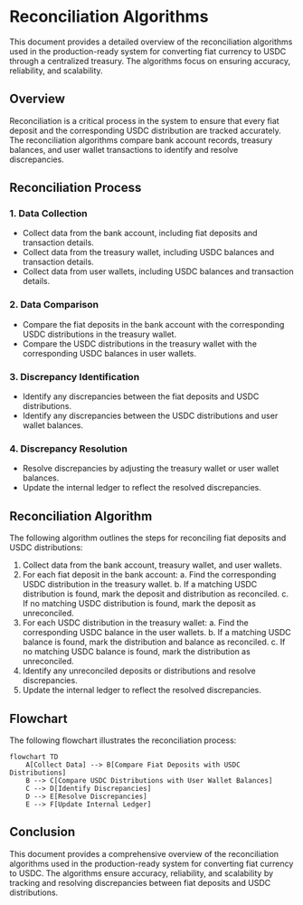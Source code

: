 # Reconciliation Algorithms

This document provides a detailed overview of the reconciliation algorithms used in the production-ready system for converting fiat currency to USDC through a centralized treasury. The algorithms focus on ensuring accuracy, reliability, and scalability.

## Overview

Reconciliation is a critical process in the system to ensure that every fiat deposit and the corresponding USDC distribution are tracked accurately. The reconciliation algorithms compare bank account records, treasury balances, and user wallet transactions to identify and resolve discrepancies.

## Reconciliation Process

### 1. Data Collection

- Collect data from the bank account, including fiat deposits and transaction details.
- Collect data from the treasury wallet, including USDC balances and transaction details.
- Collect data from user wallets, including USDC balances and transaction details.

### 2. Data Comparison

- Compare the fiat deposits in the bank account with the corresponding USDC distributions in the treasury wallet.
- Compare the USDC distributions in the treasury wallet with the corresponding USDC balances in user wallets.

### 3. Discrepancy Identification

- Identify any discrepancies between the fiat deposits and USDC distributions.
- Identify any discrepancies between the USDC distributions and user wallet balances.

### 4. Discrepancy Resolution

- Resolve discrepancies by adjusting the treasury wallet or user wallet balances.
- Update the internal ledger to reflect the resolved discrepancies.

## Reconciliation Algorithm

The following algorithm outlines the steps for reconciling fiat deposits and USDC distributions:

1. Collect data from the bank account, treasury wallet, and user wallets.
2. For each fiat deposit in the bank account:
   a. Find the corresponding USDC distribution in the treasury wallet.
   b. If a matching USDC distribution is found, mark the deposit and distribution as reconciled.
   c. If no matching USDC distribution is found, mark the deposit as unreconciled.
3. For each USDC distribution in the treasury wallet:
   a. Find the corresponding USDC balance in the user wallets.
   b. If a matching USDC balance is found, mark the distribution and balance as reconciled.
   c. If no matching USDC balance is found, mark the distribution as unreconciled.
4. Identify any unreconciled deposits or distributions and resolve discrepancies.
5. Update the internal ledger to reflect the resolved discrepancies.

## Flowchart

The following flowchart illustrates the reconciliation process:

```mermaid
flowchart TD
    A[Collect Data] --> B[Compare Fiat Deposits with USDC Distributions]
    B --> C[Compare USDC Distributions with User Wallet Balances]
    C --> D[Identify Discrepancies]
    D --> E[Resolve Discrepancies]
    E --> F[Update Internal Ledger]
```

## Conclusion

This document provides a comprehensive overview of the reconciliation algorithms used in the production-ready system for converting fiat currency to USDC. The algorithms ensure accuracy, reliability, and scalability by tracking and resolving discrepancies between fiat deposits and USDC distributions.
